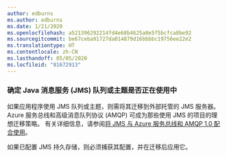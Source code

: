 ```yaml
---
author: edburns
ms.author: edburns
ms.date: 1/21/2020
ms.openlocfilehash: a521396292214fd4e68b4625a0e5f5bcfca8be92
ms.sourcegitcommit: be67ceba91727da014879d16bbbbc19756ee22e2
ms.translationtype: HT
ms.contentlocale: zh-CN
ms.lasthandoff: 05/05/2020
ms.locfileid: "81672913"
---
```

### <a name="determine-whether-java-message-service-jms-queues-or-topics-are-in-use"></a>确定 Java 消息服务 (JMS) 队列或主题是否正在使用中

如果应用程序使用 JMS 队列或主题，则需将其迁移到外部托管的 JMS 服务器。 Azure 服务总线和高级消息队列协议 (AMQP) 可成为那些使用 JMS 的项目的理想迁移策略。 有关详细信息，请参阅[将 JMS 与 Azure 服务总线和 AMQP 1.0 配合使用](/azure/service-bus-messaging/service-bus-java-how-to-use-jms-api-amqp)。

如果已配置 JMS 持久存储，则必须捕获其配置，并在迁移后应用它。
